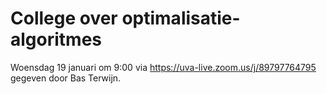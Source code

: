 # College over optimalisatie-algoritmes

Woensdag 19 januari om 9:00 via <https://uva-live.zoom.us/j/89797764795> gegeven door Bas Terwijn.

<!-- ### Youtube

De verschillende onderwerpen uit het college zijn ook terug te kijken op [YouTube](https://www.youtube.com/watch?v=EZ754wqimmk&list=PLJBtJTYGPSzJaxroYW-6OH1NRuUFqpGER).

### Slides

Zijn [hier](https://github.com/minprog/heuristieken/raw/2020/lectures/50%20optimalisatie_algoritmes/Iteratief.pdf) te downloaden. -->
